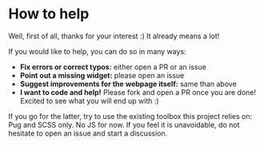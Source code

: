 # How to help

Well, first of all, thanks for your interest :) It already means a lot!

If you would like to help, you can do so in many ways:

* **Fix errors or correct typos:** either open a PR or an issue
* **Point out a missing widget:** please open an issue
* **Suggest improvements for the webpage itself:** same than above
* **I want to code and help!** Please fork and open a PR once you are done! Excited to see what you will end up with :)

If you go for the latter, try to use the existing toolbox this project relies on: Pug and SCSS only. No JS for now. If you feel it is unavoidable, do not hesitate to open an issue and start a discussion.
